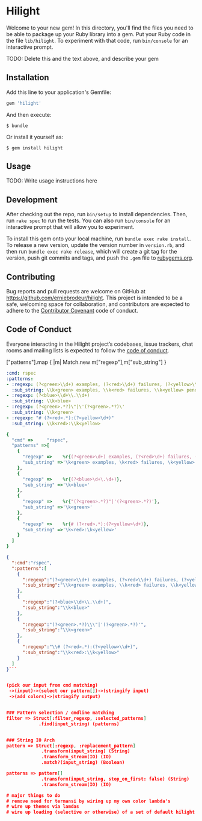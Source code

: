 # Hilight

Welcome to your new gem! In this directory, you'll find the files you need to be able to package up your Ruby library into a gem. Put your Ruby code in the file `lib/hilight`. To experiment with that code, run `bin/console` for an interactive prompt.

TODO: Delete this and the text above, and describe your gem

## Installation

Add this line to your application's Gemfile:

```ruby
gem 'hilight'
```

And then execute:

    $ bundle

Or install it yourself as:

    $ gem install hilight

## Usage

TODO: Write usage instructions here

## Development

After checking out the repo, run `bin/setup` to install dependencies. Then, run `rake spec` to run the tests. You can also run `bin/console` for an interactive prompt that will allow you to experiment.

To install this gem onto your local machine, run `bundle exec rake install`. To release a new version, update the version number in `version.rb`, and then run `bundle exec rake release`, which will create a git tag for the version, push git commits and tags, and push the `.gem` file to [rubygems.org](https://rubygems.org).

## Contributing

Bug reports and pull requests are welcome on GitHub at https://github.com/erniebrodeur/hilight. This project is intended to be a safe, welcoming space for collaboration, and contributors are expected to adhere to the [Contributor Covenant](http://contributor-covenant.org) code of conduct.

## Code of Conduct

Everyone interacting in the Hilight project’s codebases, issue trackers, chat rooms and mailing lists is expected to follow the [code of conduct](https://github.com/erniebrodeur/hilight/blob/master/CODE_OF_CONDUCT.md).

["patterns"].map { |m| Match.new m["regexp"],m["sub_string"]  }

``` yaml
:cmd: rspec
:patterns:
- :regexp: (?<green>\\d+) examples, (?<red>\\d+) failures, (?<yellow>\\d+) pending
  :sub_string: \\k<green> examples, \\k<red> failures, \\k<yellow> pending
- :regexp: (?<blue>\\d+\\.\\d+)
  :sub_string: \\k<blue>
- :regexp: (?<green>.*?)\"|\'(?<green>.*?)\'
  :sub_string: \\k<green>
- :regexp: "# (?<red>.*):(?<yellow>\d+)"
  :sub_string: \\k<red>:\\k<yellow>
```

``` ruby
{
  "cmd" =>     "rspec",
  "patterns" =>[
    {
      "regexp" =>    %r{(?<green>\d+) examples, (?<red>\d+) failures, (?<yellow>\d+) pending},
      "sub_string" =>'\k<green> examples, \k<red> failures, \k<yellow> pending'
    },
    {
      "regexp" =>    %r{(?<blue>\d+\.\d+)},
      "sub_string" =>'\k<blue>'
    },
    {
      "regexp" =>    %r{"(?<green>.*?)"|'(?<green>.*?)'},
      "sub_string" =>'\k<green>'
    },
    {
      "regexp" =>    %r{# (?<red>.*):(?<yellow>\d+)},
      "sub_string" =>'\k<red>:\k<yellow>'
    }
  ]
}
```


``` json
{
  ":cmd":"rspec",
  ":patterns":[
    {
      ":regexp":"(?<green>\\d+) examples, (?<red>\\d+) failures, (?<yellow>\\d+) pending",
      ":sub_string":"\\k<green> examples, \\k<red> failures, \\k<yellow> pending"
    },
    {
      ":regexp":"(?<blue>\\d+\\.\\d+)",
      ":sub_string":"\\k<blue>"
    },
    {
      ":regexp":"(?<green>.*?)\\\"|'(?<green>.*?)'",
      ":sub_string":"\\k<green>"
    },
    {
      ":regexp":"\\# (?<red>.*):(?<yellow>\\d+)",
      ":sub_string":"\\k<red>:\\k<yellow>"
    }
  ]
}```


(pick our input from cmd matching)
 ->(input)->(select our pattern[])->(stringify input)
 ->(add colors)->(stringify output)


### Pattern selection / cmdline matching
filter => Struct[:filter_regexp, :selected_patterns]
            .find(input_string) (patterns)


### String IO Arch
pattern => Struct[:regexp, :replacement_pattern]
             .transform(input_string) (String)
             .transform_stream(IO) (IO)
             .match?(input_string) (Boolean)

patterns => pattern[]
             .transform(input_string, stop_on_first: false) (String)
             .transform_stream(IO) (IO)

# major things to do
# remove need for termansi by wiring up my own color lambda's
# wire up themes via lamdas
# wire up loading (selective or otherwise) of a set of default hilight's
